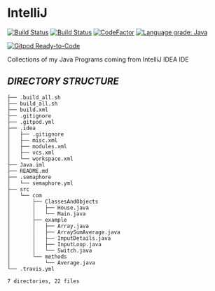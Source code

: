 # IntelliJ

[![Build Status](https://travis-ci.com/crazyuploader/IntelliJ.svg?branch=master)](https://travis-ci.com/crazyuploader/IntelliJ) [![Build Status](https://crazyuploader.semaphoreci.com/badges/IntelliJ.svg)](https://crazyuploader.semaphoreci.com/projects/IntelliJ) [![CodeFactor](https://www.codefactor.io/repository/github/crazyuploader/intellij/badge)](https://www.codefactor.io/repository/github/crazyuploader/intellij) [![Language grade: Java](https://img.shields.io/lgtm/grade/java/g/crazyuploader/IntelliJ.svg?logo=lgtm&logoWidth=18)](https://lgtm.com/projects/g/crazyuploader/IntelliJ/context:java)

[![Gitpod Ready-to-Code](https://img.shields.io/badge/Gitpod-Ready--to--Code-blue?logo=gitpod)](https://gitpod.io/#https://github.com/crazyuploader/IntelliJ)

Collections of my Java Programs coming from IntelliJ IDEA IDE

***DIRECTORY STRUCTURE***
---
```.
├── .build_all.sh
├── build_all.sh
├── build.xml
├── .gitignore
├── .gitpod.yml
├── .idea
│   ├── .gitignore
│   ├── misc.xml
│   ├── modules.xml
│   ├── vcs.xml
│   └── workspace.xml
├── Java.iml
├── README.md
├── .semaphore
│   └── semaphore.yml
├── src
│   └── com
│       ├── ClassesAndObjects
│       │   ├── House.java
│       │   └── Main.java
│       ├── example
│       │   ├── Array.java
│       │   ├── ArraySumAverage.java
│       │   ├── InputDetails.java
│       │   ├── InputLoop.java
│       │   └── Switch.java
│       └── methods
│           └── Average.java
└── .travis.yml

7 directories, 22 files
```
